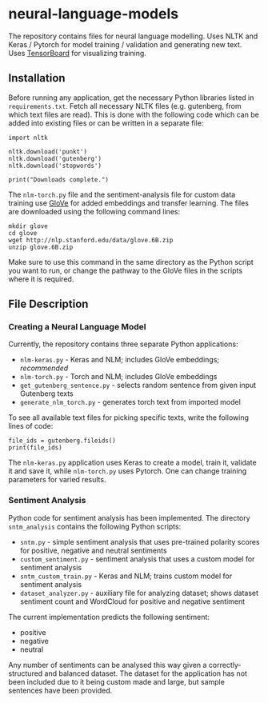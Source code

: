 # neural-language-models
The repository contains files for neural language modelling. Uses NLTK and Keras / Pytorch for model training / validation and generating new text. Uses [TensorBoard](https://www.tensorflow.org/tensorboard) for visualizing training. 

## Installation

Before running any application, get the necessary Python libraries listed in `requirements.txt`. Fetch all necessary NLTK files (e.g. gutenberg, from which text files are read). This is done with the following code which can be added into existing files or can be written in a separate file:

```
import nltk

nltk.download('punkt')
nltk.download('gutenberg')
nltk.download('stopwords')

print("Downloads complete.")
```

The `nlm-torch.py` file and the sentiment-analysis file for custom data training use [GloVe](https://nlp.stanford.edu/projects/glove/) for added embeddings and transfer learning. The files are downloaded using the following command lines:

```
mkdir glove
cd glove
wget http://nlp.stanford.edu/data/glove.6B.zip
unzip glove.6B.zip
```

Make sure to use this command in the same directory as the Python script you want to run, or change the pathway to the GloVe files in the scripts where it is required.

## File Description

### Creating a Neural Language Model
Currently, the repository contains three separate Python applications:
- `nlm-keras.py` - Keras and NLM; includes GloVe embeddings; *recommended*
- `nlm-torch.py` - Torch and NLM; includes GloVe embeddings
- `get_gutenberg_sentence.py` - selects random sentence from given input Gutenberg texts
- `generate_nlm_torch.py` - generates torch text from imported model

To see all available text files for picking specific texts, write the following lines of code:

```
file_ids = gutenberg.fileids()
print(file_ids)
```

The `nlm-keras.py` application uses Keras to create a model, train it, validate it and save it, while `nlm-torch.py` uses Pytorch. One can change training parameters for varied results.

### Sentiment Analysis
Python code for sentiment analysis has been implemented. The directory `sntm_analysis` contains the following Python scripts:
- `sntm.py` - simple sentiment analysis that uses pre-trained polarity scores for positive, negative and neutral sentiments
- `custom_sentiment.py` - sentiment analysis that uses a custom model for sentiment analysis
- `sntm_custom_train.py` - Keras and NLM; trains custom model for sentiment analysis
- `dataset_analyzer.py` - auxiliary file for analyzing dataset; shows dataset sentiment count and WordCloud for positive and negative sentiment

The current implementation predicts the following sentiment:
- positive
- negative
- neutral

Any number of sentiments can be analysed this way given a correctly-structured and balanced dataset. The dataset for the application has not been included due to it being custom made and large, but sample sentences have been provided.

